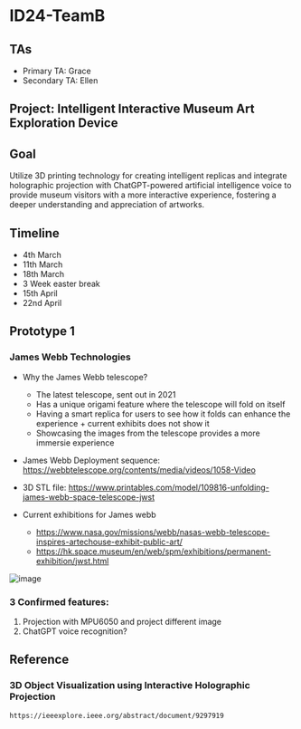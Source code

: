 # ID24-TeamB

## TAs ##
- Primary TA: Grace
- Secondary TA: Ellen

## Project: Intelligent Interactive Museum Art Exploration Device ##

## Goal 
Utilize 3D printing technology for creating intelligent replicas and integrate holographic projection with ChatGPT-powered artificial intelligence voice to provide museum visitors with a more interactive experience, fostering a deeper understanding and appreciation of artworks.

## Timeline 
- 4th March 
- 11th March 
- 18th March 
- 3 Week easter break 
- 15th April 
- 22nd April 

## Prototype 1 
### James Webb Technologies
- Why the James Webb telescope?
  - The latest telescope, sent out in 2021
  - Has a unique origami feature where the telescope will fold on itself
  - Having a smart replica for users to see how it folds can enhance the experience + current exhibits does not show it
  - Showcasing the images from the telescope provides a more immersie experience

- James Webb Deployment sequence: https://webbtelescope.org/contents/media/videos/1058-Video
- 3D STL file: https://www.printables.com/model/109816-unfolding-james-webb-space-telescope-jwst
- Current exhibitions for James webb
  - https://www.nasa.gov/missions/webb/nasas-webb-telescope-inspires-artechouse-exhibit-public-art/
  - https://hk.space.museum/en/web/spm/exhibitions/permanent-exhibition/jwst.html

![image](https://github.com/UoB-Interactive-Devices/ID24-TeamB/assets/89033445/22ead702-fa92-47d1-bda9-9ef964106080)

### 3 Confirmed features:
1. Projection with MPU6050 and project different image
2. ChatGPT voice recognition?

## Reference
### 3D Object Visualization using Interactive Holographic Projection
    https://ieeexplore.ieee.org/abstract/document/9297919
